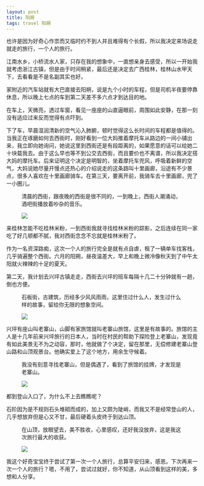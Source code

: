 ```yaml
---
layout: post
title: 阳朔
tags: travel 阳朔
---
```

<p>也许是因为好奇心作祟而又临时约不到人并且难得有个长假，所以我决定来场说走就走的旅行，一个人的旅行。</p>
<p>江南水乡，小桥流水人家，只存在我的想象中，一直想亲身去感受，所以一开始我就考虑浙江古镇，但是由于时间稍紧，最后还是决定去广西桂林，桂林山水甲天下，去看看是不是名副其实也好。</p>
<p>家附近的汽车站就有大巴直接去阳朔，说是九个小时的车程，但是司机半夜要停靠休息，所以晚上七点的车到第二天差不多六点才到达目的地。</p>
<p>在车上，天微亮，透过车窗，看见一座座的山直逼眼前，周围如此安静，在那一刻没有适应过来反而觉得有点吓到。</p>
<p>下了车，早晨湿润清新的空气沁入肺腑，顿时觉得这么长时间的车程都是值得的。当我正在琢磨如何去西街时，刚好看到一位大妈推着摩托车从路边的一间小铺出来，我立即向她询问，她说这里到西街还是有段距离的，如果愿意的话可以给她二十块载我去。由于这么早也等不到公交去西街，而且要价也不离谱，所以我决定搭大妈的摩托车。后来证明这个决定是明智的，坐着摩托车兜风，呼吸着新鲜的空气，大妈说她尽量开慢点还热心的介绍说走的这条路叫十里画廊，沿途有不少景点，很多人喜欢在十里画廊骑车。在第三天，要离开前，我骑车去十里画廊，兜了一小圈儿。</p>
<figure><p>清晨的西街，跟夜晚的西街是很不同的，一到晚上，西街人潮涌动，酒吧街播放着吵杂的音乐。</p>
<img class="lazy" src="{{ site.baseurl }}/img/yangshuo/xijie.jpg"></figure>
<p>来桂林怎能不吃桂林米粉，一到西街我就寻找桂林米粉的踪影，之后连续在同一家吃了好几顿都不腻，我对西街念念不忘就是桂林米粉了。</p>
<p>作为一名资深路痴，这次一个人的旅行完全是就有点自虐，租了一辆单车找客栈，几乎骑遍整个西街。六月的阳朔，昼夜温差大，早上和晚上微冷像秋天到了中午太阳就火辣辣的十足的夏天。</p>
<p>第二天，我计划去兴坪古镇走走，西街去兴坪的班车每隔十几二十分钟就有一趟，倒也方便。</p>
<figure><p>石板街，古建筑，历经多少风风雨雨，这里住过什么人，发生过什么样的故事，留给你无限的想象空间。</p>
<img class="lazy" src="{{ site.baseurl }}/img/yangshuo/guzhen.jpg"></figure>
<p>兴坪有座山叫老寨山，山脚有家旅馆就叫老寨山旅馆，这里是有故事的。旅馆的主人是十几年前来兴坪旅行的日本人，当时在村民的帮助下探险登上老寨山，发现竟有如此美景无不为之动容，那时，他就做了个决定，留在那里，无偿修建老寨山登山路和山顶观景台。他确实爱上了这个地方，用余生守候着。</p>
<figure><p>我没有刻意寻找老寨山，但是偶遇了，看到了旅馆的挂牌，才发现是老寨山。</p>
<img class="lazy" src="{{ site.baseurl }}/img/yangshuo/lvguan.jpg"></figure>
<p>都到登山入口了，为什么不上去瞧瞧呢？</p>
<p>石阶因为是不规则石头堆砌而成的，加上又颇为陡峭，而我又不是经常登山的人，几乎想放弃但是心又不甘，最后硬着头皮终于到达山顶。</p>
<figure><p>在山顶，放眼望去，美不胜收，心里感叹，还好我没放弃，这是我这次旅行最大的收获。</p>
<img class="lazy" src="{{ site.baseurl }}/img/yangshuo/lzs.jpg"></figure>
<p>我这个好奇宝宝终于尝试了第一次一个人旅行，总算平安归来，感恩。下次再来一次一个人的旅行？嗯，不用了，尝试过就好，你不知道，从山顶看到这样的美，多想和人分享。</p>

